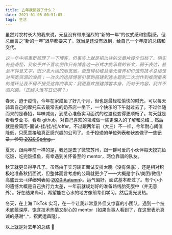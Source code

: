 ```yaml
---
title: 去年我都做了什么？
date: 2021-01-05 00:51:05
tags: 生活
---
```


虽然对农村长大的我来说，元旦没有带来强烈的“新的一年”的仪式感和割裂感，但总而言之“新的一年”迟早都要来了，就当是还没有迟到，给自己一个年度的总结和交代。

<i style="color:grey">这一年中间重新梳理了一下博客，但事实上就是把以往的文章片段全归档了。确实有些奇怪，我似乎并不喜欢创作只有博客这一形式才能承载的长文，弱于表达，甚至不钟意文字，很少发大段的朋友圈，更觉得幼稚且毫无营养和价值的技术总结是对带宽资源的浪费；一次次的选择博客引擎到搭建到选主题到二次创作到推倒重来的循环让我不得不接受这样的事实：我更喜欢搭建博客本身，而对于内容，我并不感兴趣。「正经人谁写日记啊？」</i>

春天，迫于疫情，今年在家咸鱼了好几个月，但也是最轻松愉快的时光，可以每天骑着自己的摩托车去最常去的奶茶店一坐下，一个快乐的下午就过去了。不过伴随而来的是春招，年味减淡，到悉心准备实习面试的过渡也变得更顺畅了。每天就是看看专业书，看看 github，对自己喜欢的领域做一些更深入的了解和总结… 然后就是投简历-面试-挂/挂/挂/offer。不过跟两年前（大三）不一样，今年耐心阈值降低，只愿意接触真正感兴趣的公司了。~~关于投递的单位列表和状态做了一些记录，参见 [2020 Spring](https://www.notion.so/hikii/f09b9a4f561248318e876fb050049689?v=65cd23532c6d4dfc8c192a0acc6aa879)。~~

夏天，跟两年前一样的是，我还是去了微软苏州，跟一群可爱的小伙伴每天摸完鱼吃饭，吃完饭摸鱼，有幸遇到关怀备至的 mentor，两位靠谱的队友。

秋天就更显得平凡了。虽然由于实习转正面试安排太晚（没有保底），还是相对积极地准备秋招面试，但整体而言考虑的公司就更少了——大概是字节/美团/微信/高盛云云~~（详细列表见 [2020 Autumn](https://www.notion.so/hikii/689e025e059442798b98edd9874638c8?v=41f80c5bed55414ca1a1fe39b1ea0a12)）~~。运气偏好，面试基本都过了。有个小小的遗憾大概是自己执行力太差，一年前就规划好的准备路线胎死腹中（并无意外）。好在结果尚可，希望能在心水的地方像前辈们学习，然后发光发热。

冬天，在上海 TikTok 实习，在一个让我非常意外但又惊喜的小团队，遇到一个技术底蕴深厚、饱含技术热情又耐心的 mentor（如果当事人看到了，在这里表示真诚的感谢^_^，祝武运昌隆）。

以上就是对去年的总结 🤣